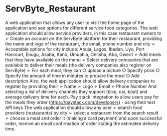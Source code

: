 # ServByte_Restaurant
A web application that allows any user to visit the home page of the application and see options for different service food categories. The web application should allow service providers, in this case restaurant owners to ➢ Create an account on the ServByte platform for their restaurant, providing the name and logo of the restaurant, the email, phone number and city ➢ Acceptable options for city include: Abuja, Lagos, Ibadan, Uyo, Port Harcourt, Enugu, Asaba, Kano, Umuahia, Onitsha, Aba, Owerri ➢ Add meals that they have available on the menu ➢ Select delivery companies that are available to deliver their meals (the delivery companies also register on ServByte) ➢ For each meal, they can ○ upload a picture ○ Specify price ○ Specify the amount of time in minutes to prepare the meal ○ Add description  Also, the web application should allow delivery companies to register by providing their ➢ Name ➢ Logo ➢ Email ➢ Phone Number And selecting a list of delivery channels they support (bike, car, boat) and average delivery time for each.  Pay stack integration to allow users pay for the meals they order (https://paystack.com/developers) - using their test API keys  The web application should allow any user ➢ search food providers (restaurants) by city ➢ select a restaurant from the search result ➢ choose a meal and order it (making a card payment) and upon successful order, receive an email confirmation of order stating the estimated delivery time.
